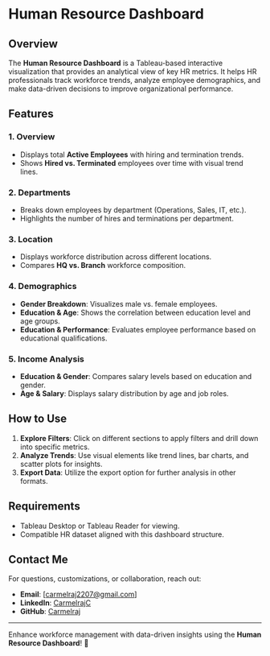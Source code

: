 # Human Resource Dashboard

## Overview
The **Human Resource Dashboard** is a Tableau-based interactive visualization that provides an analytical view of key HR metrics. It helps HR professionals track workforce trends, analyze employee demographics, and make data-driven decisions to improve organizational performance.

## Features

### 1. Overview
- Displays total **Active Employees** with hiring and termination trends.
- Shows **Hired vs. Terminated** employees over time with visual trend lines.

### 2. Departments
- Breaks down employees by department (Operations, Sales, IT, etc.).
- Highlights the number of hires and terminations per department.

### 3. Location
- Displays workforce distribution across different locations.
- Compares **HQ vs. Branch** workforce composition.

### 4. Demographics
- **Gender Breakdown**: Visualizes male vs. female employees.
- **Education & Age**: Shows the correlation between education level and age groups.
- **Education & Performance**: Evaluates employee performance based on educational qualifications.

### 5. Income Analysis
- **Education & Gender**: Compares salary levels based on education and gender.
- **Age & Salary**: Displays salary distribution by age and job roles.

## How to Use
1. **Explore Filters**: Click on different sections to apply filters and drill down into specific metrics.
2. **Analyze Trends**: Use visual elements like trend lines, bar charts, and scatter plots for insights.
3. **Export Data**: Utilize the export option for further analysis in other formats.

## Requirements
- Tableau Desktop or Tableau Reader for viewing.
- Compatible HR dataset aligned with this dashboard structure.

## Contact Me
For questions, customizations, or collaboration, reach out:
- **Email**: [carmelraj2207@gmail.com]
- **LinkedIn**: [CarmelrajC](https://www.linkedin.com/in/carmelrajc/)
- **GitHub**: [Carmelraj](https://github.com/Carmelraj007)

---
Enhance workforce management with data-driven insights using the **Human Resource Dashboard**! 🚀

